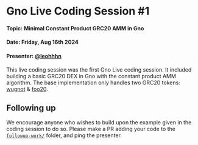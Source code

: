 # Gno Live Coding Session #1

#### Topic: Minimal Constant Product GRC20 AMM in Gno
#### Date: Friday, Aug 16th 2024
#### Presenter: [@leohhhn](https://github.com/leohhhn)

This live coding session was the first Gno Live coding session.
It included building a basic GRC20 DEX in Gno with the constant product AMM
algorithm. The base implementation only handles two GRC20 tokens:
[wugnot](https://gno.land/r/demo/wugnot) & [foo20](https://gno.land/r/demo/foo20).

## Following up

We encourage anyone who wishes to build upon the example given in the coding
session to do so. Please make a PR adding your code to the 
[`followup-work/`](./followup-work) folder, and ping the presenter.